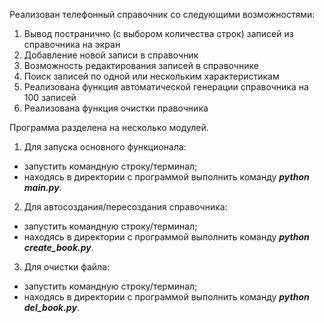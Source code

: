Реализован телефонный справочник со следующими возможностями:
1. Вывод постранично (с выбором количества строк) записей из справочника на экран
2. Добавление новой записи в справочник
3. Возможность редактирования записей в справочнике
4. Поиск записей по одной или нескольким характеристикам
5. Реализована функция автоматической генерации справочника на 100 записей
6. Реализована функция очистки правочника

Программа разделена на несколько модулей. 
1. Для запуска основного функционала:
 - запустить командную строку/терминал;
 - находясь в директории с программой выполнить команду _**python main.py**_.
2. Для автосоздания/пересоздания справочника:
 - запустить командную строку/терминал;
 - находясь в директории с программой выполнить команду **_python create_book.py_**.
3. Для очистки файла:
 - запустить командную строку/терминал;
 - находясь в директории с программой выполнить команду **_python del_book.py_**.

